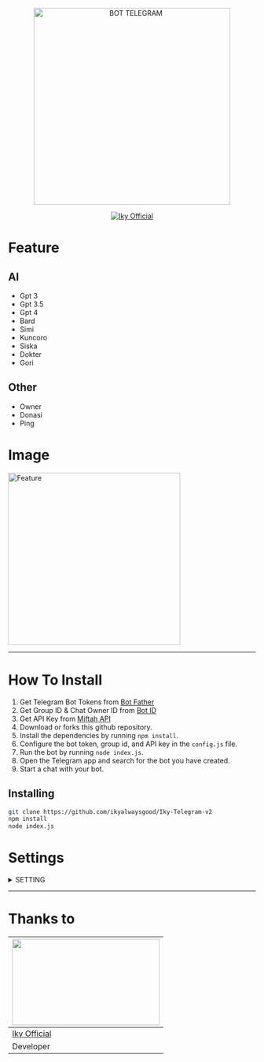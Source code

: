 <p align="center">
<img src="https://btch.pages.dev/file/9e4162d4034241953fdfb.jpg" alt="BOT TELEGRAM" width="400"/>

 <p align="center">
    <a href="https://miftahganzz.github.io">
        <img
            src="https://readme-typing-svg.herokuapp.com?size=15&width=280&lines=AI+Telegram+By+Iky+Official+🌐"
            alt="Iky Official"
        />
    </a>
</p>

  
# Feature
## AI
* Gpt 3
* Gpt 3.5
* Gpt 4
* Bard
* Simi
* Kuncoro
* Siska
* Dokter
* Gori
  
## Other
* Owner
* Donasi
* Ping

# Image
<img src="https://file-uploader.miftahganzz.repl.co/file/WZdvYrJR1m.png" alt="Feature" width="350"/>

----------
# How To Install
1. Get Telegram Bot Tokens from [Bot Father](https://t.me/@BotFather)
2. Get Group ID & Chat Owner ID from [Bot ID](https://t.me/@username_to_id_bot)
3. Get API Key from [Miftah API](https://api-miftah.xyz)
4. Download or forks this github repository.
5. Install the dependencies by running `npm install`.
6. Configure the bot token, group id, and API key in the `config.js` file.
7. Run the bot by running `node index.js`.
8. Open the Telegram app and search for the bot you have created.
9. Start a chat with your bot.

## Installing
```bash
git clone https://github.com/ikyalwaysgood/Iky-Telegram-v2
npm install
node index.js
```
# Settings
 
<details>
  <summary>SETTING</summary>
	
You can edit owner and other in `'./config.js'`
```ts
module.exports = {
  botToken: 'your_token_bot',
  miftahkey: 'your_apikey', // apikey api-miftah.xyz
  miftahkey2: 'free', // Apikey api.miftahganzz.my.id (default: free or global)
  apimiftah: 'https://api-miftah.xyz',
  apimiftah2: 'https://api.miftahganzz.my.id',
  langsimi: 'id',
  versi: '2.1.0', // version bot
  prefix: '/',
  groupChatId: 'your_id_group',
  grupUrl: 'your_grup_url', // your url grup
  web1: 'https://s.id/miftahbotz', // your web
  web2: 'https://api-miftah.xyz', // your web
  ownerContact: {
    ownerChatID: 'your_id',
    username: 'username_telegram',
    phoneNumber: 'your_number',
    firstName: 'first_name',
    lastName: 'last_name',
  },
  qrisImage: './qris.jpg', //image qris for donation
};
```

</details>

----------

# Thanks to
<a href="https://github.com/ikyalwaysgood"><img src="https://btch.pages.dev/file/9e4162d4034241953fdfb.jpg" width="300" height="175"></a> | 
---|
[Iky Official](https://github.com/ikyalwaysgood)  |
Developer |
